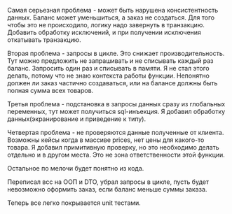 Самая серьезная проблема - может быть нарушена консистентность данных. Баланс может уменьшиться,
а заказ не создаться. Для того чтобы это не происходило, логику надо завернуть в транзакцию.
Добавить обработку исключений, и при получении исключения откатывать транзакцию.

Вторая проблема - запросы в цикле. Это снижает производительность.
Тут можно предложить не запрашивать и не списывать каждый раз баланс. Запросить один раз и списывать в памяти.
Я не стал этого делать, потому что не знаю контекста работы функции.
Непонятно должен ли заказ частично создаваться, или на балансе должны быть полная сумма всех товаров.

Третья проблема - подстановка в запросы данных сразу из глобальных переменных, тут может получиться sql-инъекция.
Я добавил обработку данных(экранирование и приведение к типу).

Четвертая проблема - не проверяются данные полученные от клиента. Возможны кейсы когда в массиве prices, нет цены для
какого-то товара. Я добавил примитивную проверку, но это необходимо делать отдельно и в другом места. Это не зона
ответственности этой функции.

Остальное по мелочи будет понятно из кода.

Переписал всс на ООП и DTO, убрал запросы в цикле, пусть будет невозможно оформить заказ, если баланс меньше суммы заказа.

Теперь все легко покрывается unit тестами.